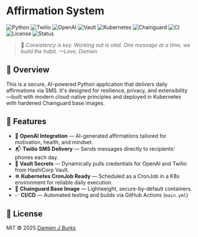 # Affirmation System

![Python](https://img.shields.io/badge/Python-3.12-blue?logo=python&style=flat)
![Twilio](https://img.shields.io/badge/Twilio-API-red?logo=twilio&style=flat)
![OpenAI](https://img.shields.io/badge/OpenAI-API-black?logo=openai&style=flat)
![Vault](https://img.shields.io/badge/Vault-Secrets_Management-000000?logo=hashicorp&style=flat)
![Kubernetes](https://img.shields.io/badge/Kubernetes-Deployed-326CE5?logo=kubernetes&style=flat)
![Chainguard](https://img.shields.io/badge/Secure-Base_Image-brightgreen?logo=docker&style=flat)
![CI](https://github.com/damienjburks/affirmation-system/actions/workflows/main.yml/badge.svg?style=flat)
![License](https://img.shields.io/github/license/damienjburks/affirmation-system?style=flat)
![Status](https://img.shields.io/badge/Status-Active-success?style=flat)

> 💙 _Consistency is key. Working out is vital. One message at a time, we build the habit. —Love, Damien_

## 🧠 Overview

This is a secure, AI-powered Python application that delivers daily affirmations via SMS. It's designed for resilience, privacy, and extensibility—built with modern cloud-native principles and deployed in Kubernetes with hardened Chainguard base images.

## 🚀 Features

- 🧠 **OpenAI Integration** — AI-generated affirmations tailored for motivation, health, and mindset.
- 📬 **Twilio SMS Delivery** — Sends messages directly to recipients' phones each day.
- 🔐 **Vault Secrets** — Dynamically pulls credentials for OpenAI and Twilio from HashiCorp Vault.
- ☸️ **Kubernetes CronJob Ready** — Scheduled as a CronJob in a K8s environment for reliable daily execution.
- 🐳 **Chainguard Base Image** — Lightweight, secure-by-default containers.
- ✅ **CI/CD** — Automated testing and builds via GitHub Actions (`main.yml`)

## 📜 License

MIT © 2025 [Damien J Burks](https://github.com/damienjburks)
